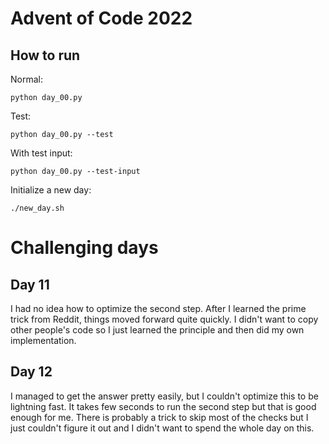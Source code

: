 # Advent of Code 2022

## How to run

Normal:
```
python day_00.py
```

Test:
```
python day_00.py --test
```

With test input:
```
python day_00.py --test-input
```

Initialize a new day:
```
./new_day.sh
```

# Challenging days

## Day 11
I had no idea how to optimize the second step. After I learned the prime trick from Reddit, things moved forward quite quickly. I didn't want to copy other people's code so I just learned the principle and then did my own implementation.

## Day 12
I managed to get the answer pretty easily, but I couldn't optimize this to be lightning fast. It takes few seconds to run the second step but that is good enough for me. There is probably a trick to skip most of the checks but I just couldn't figure it out and I didn't want to spend the whole day on this.
